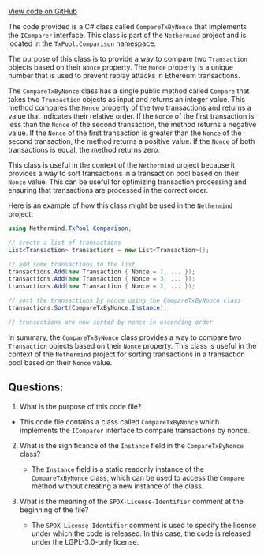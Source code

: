[View code on GitHub](https://github.com/nethermindeth/nethermind/Nethermind.TxPool/Comparison/CompareTxByNonce.cs)

The code provided is a C# class called `CompareTxByNonce` that implements the `IComparer` interface. This class is part of the `Nethermind` project and is located in the `TxPool.Comparison` namespace. 

The purpose of this class is to provide a way to compare two `Transaction` objects based on their `Nonce` property. The `Nonce` property is a unique number that is used to prevent replay attacks in Ethereum transactions. 

The `CompareTxByNonce` class has a single public method called `Compare` that takes two `Transaction` objects as input and returns an integer value. This method compares the `Nonce` property of the two transactions and returns a value that indicates their relative order. If the `Nonce` of the first transaction is less than the `Nonce` of the second transaction, the method returns a negative value. If the `Nonce` of the first transaction is greater than the `Nonce` of the second transaction, the method returns a positive value. If the `Nonce` of both transactions is equal, the method returns zero. 

This class is useful in the context of the `Nethermind` project because it provides a way to sort transactions in a transaction pool based on their `Nonce` value. This can be useful for optimizing transaction processing and ensuring that transactions are processed in the correct order. 

Here is an example of how this class might be used in the `Nethermind` project:

```csharp
using Nethermind.TxPool.Comparison;

// create a list of transactions
List<Transaction> transactions = new List<Transaction>();

// add some transactions to the list
transactions.Add(new Transaction { Nonce = 1, ... });
transactions.Add(new Transaction { Nonce = 3, ... });
transactions.Add(new Transaction { Nonce = 2, ... });

// sort the transactions by nonce using the CompareTxByNonce class
transactions.Sort(CompareTxByNonce.Instance);

// transactions are now sorted by nonce in ascending order
```

In summary, the `CompareTxByNonce` class provides a way to compare two `Transaction` objects based on their `Nonce` property. This class is useful in the context of the `Nethermind` project for sorting transactions in a transaction pool based on their `Nonce` value.
## Questions: 
 1. What is the purpose of this code file?
   - This code file contains a class called `CompareTxByNonce` which implements the `IComparer` interface to compare transactions by nonce.

2. What is the significance of the `Instance` field in the `CompareTxByNonce` class?
   - The `Instance` field is a static readonly instance of the `CompareTxByNonce` class, which can be used to access the `Compare` method without creating a new instance of the class.

3. What is the meaning of the `SPDX-License-Identifier` comment at the beginning of the file?
   - The `SPDX-License-Identifier` comment is used to specify the license under which the code is released. In this case, the code is released under the LGPL-3.0-only license.